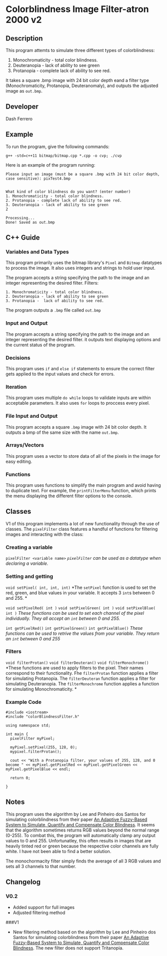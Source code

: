 # Colorblindness Image Filter-atron 2000 v2
## Description

This program attemts to simulate three different types of colorblindness:
  1. Monochromaticity - total color blindness.
  2. Deuteranopia - lack of ability to see green
  3. Protanopia - complete lack of ability to see red.

It takes a square .bmp image with 24 bit color depth eand a filter type (Monochromaticity, Protanopia, Deuteranomaly), and outputs the adjusted image as `out.bmp`.

## Developer

Dash Ferrero

## Example

To run the program, give the following commands:

```
g++ -std=c++11 bitmap/bitmap.cpp *.cpp -o cvp; ./cvp
```

Here is an example of the program running:

```
Please input an image (must be a square .bmp with 24 bit color depth, case sensitive): pixTest4.bmp


What kind of color blindness do you want? (enter number)
1. Monochromaticity - total color blindness.
2. Protanopia - complete lack of ability to see red.
3. Deuteranopia - lack of ability to see green
2

Processing...
Done! Saved as out.bmp
```

## C++ Guide

### Variables and Data Types

This program primarily uses the bitmap library's `Pixel` and `Bitmap` datatypes to process the image. It also uses integers and strings to hold user input.

The program accepts a string specifying the path to the image and an integer representing the desired filter. Filters:
```
1. Monochromaticity - total color blindness.
2. Deuteranopia - lack of ability to see green
3. Protanopia -  lack of ability to see red.
```
The program outputs a `.bmp` file called `out.bmp`

### Input and Output

The program accepts a string specifying the path to the image and an integer representing the desired filter. it outputs text displaying options and the current status of the program.

### Decisions

This program uses `if` and `else if` statements to ensure the correct filter gets applied to the input values and check for errors.

### Iteration

This program uses multiple `do while` loops to validate inputs are within acceptable parameters. It also uses `for` loops to proccess every pixel.

### File Input and Output

This program accepts a square `.bmp` image with 24 bit color depth. It outputs a bmp of the same size with the name `out.bmp`.

### Arrays/Vectors
This program uses a vector to store data of all of the pixels in the image for easy editing.

### Functions
This program uses functions to simplify the main program and avoid having to duplicate text. For example, the `printFilterMenu` function, which prints the menu displaying the different filter options to the console.



## Classes
V1 of this program implements a lot of new functionality through the use of classes. The `pixelFilter` class features a handful of functions for filtering images and interacting with the class:

### Creating a variable 

`pixelFilter <variable name>`
*`pixelFilter` can be used as a datatype when declaring a variable.*

### Setting and getting
`void setPixel( int, int, int)`
*The `setPixel` function is used to set the red, green, and blue values in your variable. It accepts 3 `int`s between 0 and 255. *

`void setPixelRed( int )`
`void setPixelGreen( int )`
`void setPixelBlue( int )`
*These functions can be used to set each channel of the pixel individually. They all accept an `int` between 0 and 255.*

`int getPixelRed()`
`int getPixelGreen()`
`int getPixelBlue()`
*These functions can be used to retrive the values from your variable. They return an `int` between 0 and 255*

### Filters

`void filterProtan()`
`void filterDeuteran()`
`void filterMonochrome()`
*These functions are used to apply filters to the pixel. Their names correspond to their functionality. Fhe `filterProtan` function applies a filter for simulating Protanopia. The `filterDeuteran` function applies a filter for simulating Deuteranopia. The `filterMonochrome` function applies a function for simulating Monochromaticity. *


### Example Code 
```
#include <iostream>
#include "colorBlindnessFilter.h"

using namespace std;

int main {
  pixelFilter myPixel;

  myPixel.setPixel(255, 128, 0);
  mypixel.filterProtan();

  cout << "With a Protanopia filter, your values of 255, 128, and 0 become " << myPixel.getPixelRed << myPixel.getPixelGreen << myPixel.getPixelBlue << endl;

  return 0;

}
```



## Notes
This program uses the algorithm by Lee and Pinheiro dos Santos for simulating colorblindness from their paper [An Adaptive Fuzzy-Based System to Simulate, Quantify and Compensate Color Blindness](https://arxiv.org/pdf/1711.10662.pdf). It seems that the algorithm sometimes returns RGB values beyond the normal range (0-255). To combat this, the program will automatically clamp any output values to 0 and 255. Unfortunatley, this often results in images that are heavily tinted red or green because the respective color channels are fully white. I have not been able to find a better solution.

The monochormacity filter simply finds the average of all 3 RGB values and sets all 3 channels to that number.

## Changelog
### V0.2
* Added support for full images
* Adjusted filtering method

###V1
* New filtering method based on the algorithm by Lee and Pinheiro dos Santos for simulating colorblindness from their paper [An Adaptive Fuzzy-Based System to Simulate, Quantify and Compensate Color Blindness](https://arxiv.org/pdf/1711.10662.pdf). The new filter does not support Tritanopia.